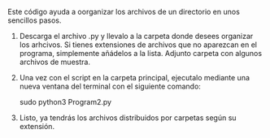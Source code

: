 Este código ayuda a oorganizar los archivos de un directorio en unos sencillos pasos.

1. Descarga el archivo .py y llevalo a la carpeta donde desees organizar los arhcivos. 
	Si tienes extensiones de archivos que no aparezcan en el programa, simplemente añádelos a la lista.
	Adjunto carpeta con algunos archivos de muestra.
	
2. Una vez con el script en la carpeta principal, ejecutalo mediante una nueva ventana del terminal con el siguiente comando:

	sudo python3 Program2.py
	
3. Listo, ya tendrás los archivos distribuidos por carpetas según su extensión.
